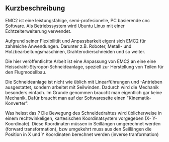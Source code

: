 ## Kurzbeschreibung ##

EMC2 ist eine leistungsfähige, semi-profesionelle, PC basierende cnc Software.
Als Betriebssystem wird Ubuntu Linux mit einer Echtzeiterweiterung verwendet.

Aufgrund seiner Flexibilität und Anpassbarkeit eigent sich EMC2 für zahlreiche Anwendungen. Darunter z.B. Roboter, Metall- und Holzbearbeitungsmaschinen, Drahterodierschneiden und so weiter.

Die hier veröffentlichte Arbeit ist eine Anpassung von EMC2 an eine eine Heissdraht-Styropor-Schneideanlage, speziell zur Herstellung von Teilen für den Flugmodellbau.

Die Schneideanlage ist nicht wie üblich mit Linearführungen und -Antrieben ausgestattet, sondern arbeitet mit Seilwinden. Dadurch wird die Mechanik besonders einfach. Im Grunde genommen braucht man eigentlich gar keine Mechanik. Dafür braucht man auf der Softwareseite einen "Kinematik-Konverter".

Was heisst das ?
Die Bewegung des Schneidedrahtes wird üblicherweise in einem rechtwinkeligen, kartesischen Koordinatsystem vorgegeben (X- Y-Koordinate). Diese Koordinaten müssen in Seillängen umgerechnet werden (forward transformation), bzw umgekehrt muss aus den Seillängen die Position in X und Y Koordinaten berechnet werden (inverse tranformation)